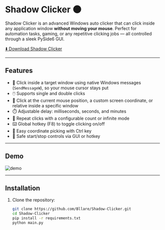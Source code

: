 # Shadow Clicker 🌑

Shadow Clicker is an advanced Windows auto clicker that can click inside any application window **without moving your mouse**. Perfect for automation tasks, gaming, or any repetitive clicking jobs — all controlled through a sleek PySide6 GUI.

[⬇️ Download Shadow Clicker](https://github.com/Bllare/Shadow-Clicker/releases/latest/download/Shadow.Clicker.exe)

---

## Features

- 🎯 Click inside a target window using native Windows messages (`SendMessageW`), so your mouse cursor stays put  
- 🖱️ Supports single and double clicks  
- 📍 Click at the current mouse position, a custom screen coordinate, or relative inside a specific window  
- ⏱️ Adjustable delay: milliseconds, seconds, and minutes  
- 🔁 Repeat clicks with a configurable count or infinite mode  
- ⌨️ Global hotkey (F8) to toggle clicking on/off  
- 🎯 Easy coordinate picking with Ctrl key  
- 🛑 Safe start/stop controls via GUI or hotkey  

---

## Demo
![demo](https://github.com/user-attachments/assets/0a090f05-c99f-4ca0-828f-8512929e664f)




---

## Installation

1. Clone the repository:
   ```bash
   git clone https://github.com/Bllare/Shadow-Clicker.git
   cd Shadow-Clicker
   pip install -r requirements.txt
   python main.py
   ```

